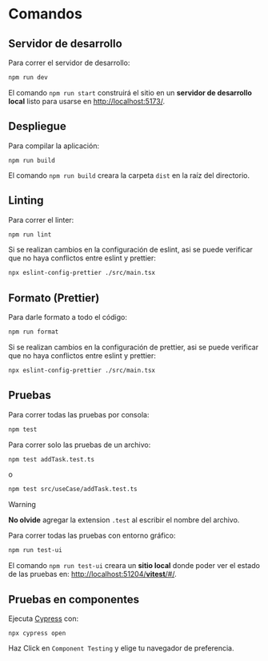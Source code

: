 
# Comandos

## Servidor de desarrollo

Para correr el servidor de desarrollo:

```bash
npm run dev
```

El comando `npm run start` construirá el sitio en un **servidor de desarrollo local** listo para usarse en [http://localhost:5173/](http://localhost:5173/).

## Despliegue

Para compilar la aplicación:

```
npm run build
```

El comando `npm run build` creara la carpeta `dist` en la raíz del directorio.

## Linting

Para correr el linter:

```bash
npm run lint
```

Si se realizan cambios en la configuración de eslint, asi se puede verificar que no haya conflictos entre eslint y prettier:  

```bash 
npx eslint-config-prettier ./src/main.tsx 
```

## Formato (Prettier)

Para darle formato a todo el código:  

```bash 
npm run format 
```   

Si se realizan cambios en la configuración de prettier, asi se puede verificar que no haya conflictos entre eslint y prettier:  

```bash 
npx eslint-config-prettier ./src/main.tsx 
```

## Pruebas

Para correr todas las pruebas por consola: 

```bash
npm test
```

Para correr solo las pruebas de un archivo:

```bash
npm test addTask.test.ts
```
o
```bash
npm test src/useCase/addTask.test.ts
```

> [!WARNING]
> **No olvide** agregar la extension `.test` al escribir el nombre del archivo.

Para correr todas las pruebas con entorno gráfico: 

```bash
npm run test-ui
```

El comando `npm run test-ui` creara un **sitio local** donde poder ver el estado de las pruebas en: [http://localhost:51204/__vitest__/#/](http://localhost:51204/__vitest__/#/).

## Pruebas en componentes

Ejecuta [Cypress](https://docs.cypress.io/app/component-testing/react/overview) con:

```
npx cypress open
```

Haz Click en `Component Testing` y elige tu navegador de preferencia.
